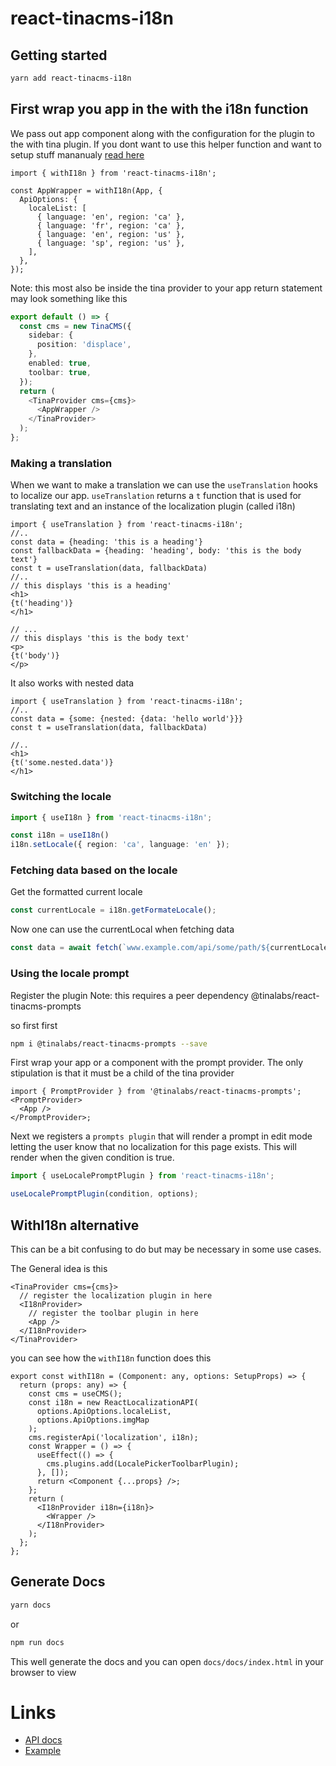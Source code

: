 # react-tinacms-i18n

## Getting started

```bash
yarn add react-tinacms-i18n
```

## First wrap you app in the with the i18n function

We pass out app component along with the configuration for the plugin to the with tina plugin. If you dont want to use this helper function and want to setup stuff mananualy [read here](#withi18n-alternative)

```tsx
import { withI18n } from 'react-tinacms-i18n';

const AppWrapper = withI18n(App, {
  ApiOptions: {
    localeList: [
      { language: 'en', region: 'ca' },
      { language: 'fr', region: 'ca' },
      { language: 'en', region: 'us' },
      { language: 'sp', region: 'us' },
    ],
  },
});
```

Note: this most also be inside the tina provider to your app return statement may look something like this

```ts
export default () => {
  const cms = new TinaCMS({
    sidebar: {
      position: 'displace',
    },
    enabled: true,
    toolbar: true,
  });
  return (
    <TinaProvider cms={cms}>
      <AppWrapper />
    </TinaProvider>
  );
};
```

### Making a translation

When we want to make a translation we can use the `useTranslation` hooks to localize our app. `useTranslation` returns a `t` function that is used for translating text and an instance of the localization plugin (called i18n)

```tsx
import { useTranslation } from 'react-tinacms-i18n';
//..
const data = {heading: 'this is a heading'}
const fallbackData = {heading: 'heading', body: 'this is the body text'}
const t = useTranslation(data, fallbackData)
//..
// this displays 'this is a heading'
<h1>
{t('heading')}
</h1>

// ...
// this displays 'this is the body text'
<p>
{t('body')}
</p>
```

It also works with nested data

```tsx
import { useTranslation } from 'react-tinacms-i18n';
//..
const data = {some: {nested: {data: 'hello world'}}}
const t = useTranslation(data, fallbackData)

//..
<h1>
{t('some.nested.data')}
</h1>
```

### Switching the locale

```ts
import { useI18n } from 'react-tinacms-i18n';

const i18n = useI18n()
i18n.setLocale({ region: 'ca', language: 'en' });
```

### Fetching data based on the locale

Get the formatted current locale

```ts
const currentLocale = i18n.getFormateLocale();
```

Now one can use the currentLocal when fetching data

```ts
const data = await fetch(`www.example.com/api/some/path/${currentLocale}`);
```

### Using the locale prompt

Register the plugin
Note: this requires a peer dependency @tinalabs/react-tinacms-prompts

so first first

```bash
npm i @tinalabs/react-tinacms-prompts --save
```

First wrap your app or a component with the prompt provider. The only stipulation is that it must be a child of the tina provider

```tsx
import { PromptProvider } from '@tinalabs/react-tinacms-prompts';
<PromptProvider>
  <App />
</PromptProvider>;
```

Next we registers a `prompts plugin` that will render a prompt in edit mode letting the user know that no localization for this page exists. This will render when the given condition is true.

```ts
import { useLocalePromptPlugin } from 'react-tinacms-i18n';

useLocalePromptPlugin(condition, options);
```

## WithI18n alternative

This can be a bit confusing to do but may be necessary in some use cases.

The General idea is this

```tsx
<TinaProvider cms={cms}>
  // register the localization plugin in here
  <I18nProvider>
    // register the toolbar plugin in here
    <App />
  </I18nProvider>
</TinaProvider>
```

you can see how the `withI18n` function does this

```tsx
export const withI18n = (Component: any, options: SetupProps) => {
  return (props: any) => {
    const cms = useCMS();
    const i18n = new ReactLocalizationAPI(
      options.ApiOptions.localeList,
      options.ApiOptions.imgMap
    );
    cms.registerApi('localization', i18n);
    const Wrapper = () => {
      useEffect(() => {
        cms.plugins.add(LocalePickerToolbarPlugin);
      }, []);
      return <Component {...props} />;
    };
    return (
      <I18nProvider i18n={i18n}>
        <Wrapper />
      </I18nProvider>
    );
  };
};
```

## Generate Docs

```bash
yarn docs
```

or

```bash
npm run docs
```

This well generate the docs and you can open `docs/docs/index.html` in your browser to view

# Links
- [API docs](https://tinalabs.github.io/react-tinacms-i18n/docs/)
- [Example](https://tinalabs.github.io/react-tinacms-i18n/example/)
